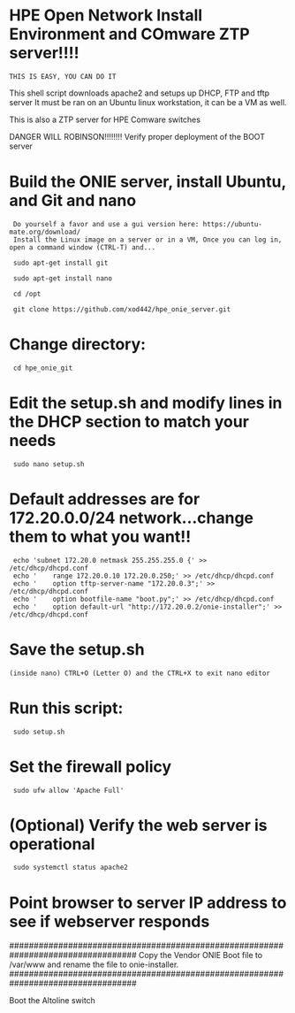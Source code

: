 # HPE Open Network Install Environment and COmware ZTP server!!!!

    THIS IS EASY, YOU CAN DO IT   


   This shell script downloads apache2 and setups up DHCP, FTP and tftp server
   It must be ran on an Ubuntu linux workstation, it can be a VM as well.

   This is also a ZTP server for HPE Comware switches

   

   DANGER WILL ROBINSON!!!!!!!! Verify proper deployment of the BOOT server

# Build the ONIE server, install Ubuntu, and Git and nano
     Do yourself a favor and use a gui version here: https://ubuntu-mate.org/download/
     Install the Linux image on a server or in a VM, Once you can log in, open a command window (CTRL-T) and...

     sudo apt-get install git

     sudo apt-get install nano

     cd /opt

     git clone https://github.com/xod442/hpe_onie_server.git

# Change directory:
     cd hpe_onie_git

# Edit the setup.sh and modify lines in the DHCP section to match your needs
     sudo nano setup.sh

# Default addresses are for 172.20.0.0/24 network...change them to what you want!!
     echo 'subnet 172.20.0 netmask 255.255.255.0 {' >> /etc/dhcp/dhcpd.conf
     echo '    range 172.20.0.10 172.20.0.250;' >> /etc/dhcp/dhcpd.conf
     echo '    option tftp-server-name "172.20.0.3";' >> /etc/dhcp/dhcpd.conf
     echo '    option bootfile-name "boot.py";' >> /etc/dhcp/dhcpd.conf
     echo '    option default-url "http://172.20.0.2/onie-installer";' >> /etc/dhcp/dhcpd.conf

# Save the setup.sh
    (inside nano) CTRL+O (Letter O) and the CTRL+X to exit nano editor

# Run this script:     
     sudo setup.sh

# Set the firewall policy     
     sudo ufw allow 'Apache Full'

# (Optional) Verify the web server is operational
     sudo systemctl status apache2

# Point browser to server IP address to see if webserver responds

##################################################################################
 Copy the Vendor ONIE Boot file to /var/www and rename the file to onie-installer.
##################################################################################

 Boot the Altoline switch

